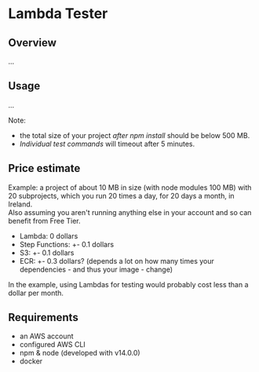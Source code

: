 # Lambda Tester

## Overview

...

## Usage

...

Note:
- the total size of your project *after npm install* should be below 500 MB. 
- *Individual test commands* will timeout after 5 minutes.

## Price estimate

Example: a project of about 10 MB in size (with node modules 100 MB) with 20 subprojects, which you run 20 times a day, for 20 days a month, in Ireland.  
Also assuming you aren't running anything else in your account and so can benefit from Free Tier.

- Lambda: 0 dollars
- Step Functions: +- 0.1 dollars
- S3: +- 0.1 dollars 
- ECR: +- 0.3 dollars? (depends a lot on how many times your dependencies - and thus your image - change)

In the example, using Lambdas for testing would probably cost less than a dollar per month.

## Requirements

- an AWS account
- configured AWS CLI
- npm & node (developed with v14.0.0)
- docker
